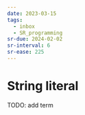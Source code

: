 ```yaml
---
date: 2023-03-15
tags:
  - inbox
  - SR_programming
sr-due: 2024-02-02
sr-interval: 6
sr-ease: 225
---
```


# String literal

TODO: add term
